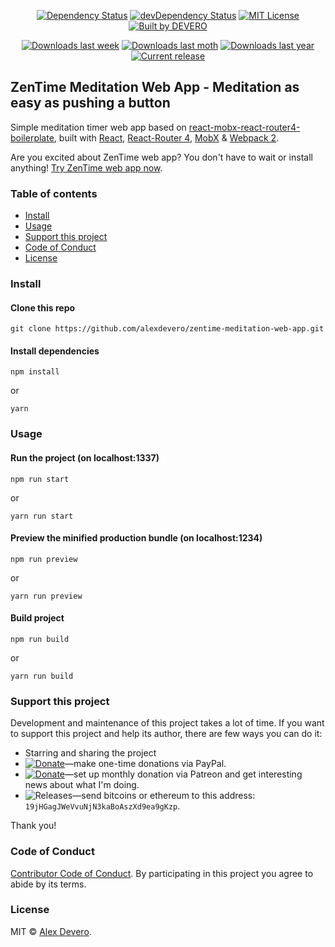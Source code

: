 ﻿<p align="center">
  <a href="https://david-dm.org/alexdevero/zentime-meditation-web-app"><img alt="Dependency Status" src="https://david-dm.org/alexdevero/zentime-meditation-web-app.svg?style=flat"></a>
  <a href="https://david-dm.org/alexdevero/zentime-meditation-web-app?type=dev"><img alt="devDependency Status" src="https://david-dm.org/alexdevero/zentime-meditation-web-app/dev-status.svg?style=flat"></a>
  <a href="http://opensource.org/licenses/MIT"><img alt="MIT License" src="https://img.shields.io/npm/l/express.svg"></a>
  <a href="https://alexdevero.com"><img alt="Built by DEVERO" src="https://img.shields.io/badge/built%20by-DEVERO-brightgreen.svg?colorB=d30320"></a>
</p>

<p align="center">
  <a href="https://www.npmjs.com/package/zentime-meditation-web-app"><img alt="Downloads last week" src="https://img.shields.io/npm/dw/localeval.svg"></a>
  <a href="https://www.npmjs.com/package/zentime-meditation-web-app"><img alt="Downloads last moth" src="https://img.shields.io/npm/dm/localeval.svg"></a>
  <a href="https://www.npmjs.com/package/zentime-meditation-web-app"><img alt="Downloads last year" src="https://img.shields.io/npm/dy/localeval.svg"></a>
  <a href="https://github.com/alexdevero/zentime-meditation-web-app/releases"><img alt="Current release" src="https://img.shields.io/github/release/alexdevero/zentime-meditation-web-app.svg"></a>
</p>

## ZenTime Meditation Web App - Meditation as easy as pushing a button

Simple meditation timer web app based on [react-mobx-react-router4-boilerplate](https://github.com/mhaagens/react-mobx-react-router4-boilerplate), built with [React](https://facebook.github.io/react), [React-Router 4](https://github.com/reacttraining/react-router), [MobX](https://mobxjs.github.io/mobx) & [Webpack 2](https://webpack.js.org/).

Are you excited about ZenTime web app? You don't have to wait or install anything! [Try ZenTime web app now](https://zentime.herokuapp.com/).


### Table of contents

* [Install](#install)
* [Usage](#usage)
* [Support this project](#support-this-project)
* [Code of Conduct](#code-of-conduct)
* [License](#license)

### Install

#### Clone this repo

```
git clone https://github.com/alexdevero/zentime-meditation-web-app.git
```

#### Install dependencies

```
npm install
```
or
```
yarn
```

### Usage

#### Run the project (on localhost:1337)

```
npm run start
```
or
```
yarn run start
```

#### Preview the minified production bundle (on localhost:1234)

```
npm run preview
```
or
```
yarn run preview
```

#### Build project

```
npm run build
```
or
```
yarn run build
```

### Support this project

<!-- This project is released as an open-source. If you need help with using this project, please ask and I will do my best reply to as soon as possible. You can use this project as you wish *for free*. Also, you can change the source code and redistribute it if you want. -->

Development and maintenance of this project takes a lot of time. If you want to support this project and help its author, there are few ways you can do it:

 - Starring and sharing the project
 - [![Donate](https://img.shields.io/badge/Donate-Paypal-brightgreen.svg?colorB=259cd2)](https://www.paypal.com/cgi-bin/webscr?cmd=_s-xclick&hosted_button_id=YKLGUUB34ASEL)—make one-time donations via PayPal.
 - [![Donate](https://img.shields.io/badge/Donate-Patreon-brightgreen.svg?colorB=f86213)](https://www.patreon.com/alexdevero)—set up monthly donation via Patreon and get interesting news about what I'm doing.
 - <img alt="Releases" src="https://img.shields.io/badge/Donate-Bitcoin-brightgreen.svg?colorB=fab915">—send bitcoins or ethereum to this address: `19jHGagJWeVvuNjN3kaBoAszXd9ea9gKzp`.

Thank you!

### Code of Conduct

[Contributor Code of Conduct](code-of-conduct.md). By participating in this project you agree to abide by its terms.

### License

MIT © [Alex Devero](https://alexdevero.com).
